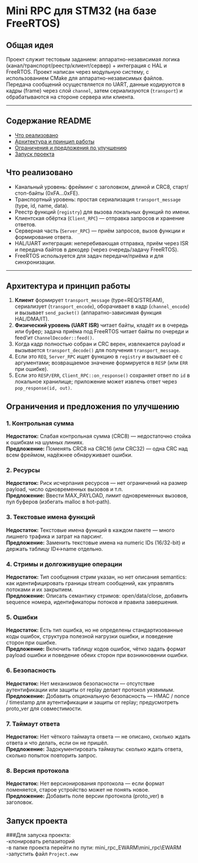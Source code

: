 # Mini RPC для STM32 (на базе FreeRTOS)

## Общая идея  
Проект служит тестовым заданием: аппаратно-независимая логика (канал/транспорт/реестр/клиент/сервер) + интеграция с HAL и FreeRTOS. 
Проект написан через модульную систему, с использованием CMake для аппаратно-независимых файлов.   
Передача сообщений осуществляется по UART, данные кодируются в кадры (frame) через слой `channel`, затем сериализуются (`transport`) и обрабатываются на стороне сервера или клиента.  

---

## Содержание README

- [Что реализовано](#что-реализовано)  
- [Архитектура и принцип работы](#архитектура-и-принцип-работы)   
- [Ограничения и предложения по улучшению](#ограничения-и-предложения-по-улучшению)  
- [Запуск проекта](#запуск-проекта)

## Что реализовано  
- Канальный уровень: фрейминг с заголовком, длиной и CRC8, старт/стоп-байты (0xFA…0xFE).  
- Транспортный уровень: простая сериализация `transport_message` (type, id, name, data).  
- Реестр функций (`registry`) для вызова локальных функций по имени.  
- Клиентская обёртка (`Client_RPC`) — отправка запросов и хранение ответов.  
- Серверная часть (`Server_RPC`) — приём запросов, вызов функции и формирование ответа.  
- HAL/UART интеграция: неперебивающая отправка, приём через ISR и передача байтов в декодер (через очередь/задачу FreeRTOS).  
- FreeRTOS используется для задач передачи/приёма и для синхронизации.  

---

## Архитектура и принцип работы

1. **Клиент** формирует `transport_message` (type=REQ/STREAM), сериализует (`transport_encode`), оборачивает в кадр (`channel_encode`) и вызывает `send_packet()` (аппаратно-зависимая функция HAL/DMA/IT).
2. **Физический уровень (UART ISR)** читает байты, кладёт их в очередь или буфер; задача приёма под FreeRTOS читает байты по очереди и feed'ит `ChannelDecoder::feed()`.
3. Когда кадр полностью собран и CRC верен, извлекается payload и вызывается `transport_decode()` для получения `transport_message`.
4. Если это `REQ`, `Server_RPC` ищет функцию в `registry` и вызывает её с аргументами; возвращаемое значение формируется в `RESP` (или `ERR` при ошибке).
5. Если это `RESP/ERR`, `Client_RPC::on_response()` сохраняет ответ по `id` в локальное хранилище; приложение может извлечь ответ через `pop_response(id, out)`.  

## Ограничения и предложения по улучшению

### 1. Контрольная сумма
**Недостаток:** Слабая контрольная сумма (CRC8) — недостаточно стойка к ошибкам на шумных линиях.  
**Предложение:** Поменять CRC8 на CRC16 (или CRC32) — одна CRC над всем фреймом, надёжнее обнаруживает ошибки.

### 2. Ресурсы
**Недостаток:** Риск исчерпания ресурсов — нет ограничений на размер payload, число одновременных вызовов и т.п.  
**Предложение:** Ввести MAX_PAYLOAD, лимит одновременных вызовов, пул буферов (избегать malloc в hot-path).

### 3. Текстовые имена функций
**Недостаток:** Текстовые имена функций в каждом пакете — много лишнего трафика и затрат на парсинг.  
**Предложение:** Заменить текстовые имена на numeric IDs (16/32-bit) и держать таблицу ID↔name отдельно.

### 4. Стримы и долгоживущие операции
**Недостаток:** Тип сообщения стрим указан, но нет описания semantics: как идентифицировать границы stream сообщений, как управлять потоками и их закрытием.  
**Предложение:** Описать семантику стримов: open/data/close, добавить sequence номера, идентификаторы потоков и правила завершения.

### 5. Ошибки
**Недостаток:** Есть тип ошибка, но не определены стандартизованные коды ошибок, структура полезной нагрузки ошибки, и поведение сторон при ошибке.  
**Предложение:** Включить таблицу кодов ошибок, чётко задать формат payload ошибки и поведение обеих сторон при возникновении ошибки.

### 6. Безопасность
**Недостаток:** Нет механизмов безопасности — отсутствие аутентификации или защиты от replay делает протокол уязвимым.  
**Предложение:** Добавить опциональную безопасность — HMAC / nonce / timestamp для аутентификации и защиты от replay; предусмотреть proto_ver для совместимости.

### 7. Таймаут ответа
**Недостаток:** Нет чёткого таймаута ответа — не описано, сколько ждать ответа и что делать, если он не пришёл.  
**Предложение:** Задокументировать таймауты: сколько ждать ответа, сколько попыток повторить запрос.

### 8. Версия протокола
**Недостаток:** Нет версионирования протокола — если формат поменяется, старое устройство может не понять новое.  
**Предложение:** Добавить поле версии протокола (proto_ver) в заголовок.

## Запуск проекта 
###Для запуска проекта:  
-клонировать репазиторий  
-в папке проекта перейти по пути: mini_rpc_EWARM\mini_rpc\EWARM
-запустить файл `Project.eww`



